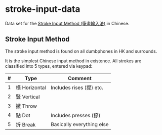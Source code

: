 # stroke-input-data

Data set for the [Stroke Input Method (筆畫輸入法)] in Chinese.


## Stroke Input Method

The stroke input method is found on all dumbphones in HK and surrounds.

It is the simplest Chinese input method in existence.
All strokes are classified into 5 types, entered via keypad:

| \# | Type | Comment |
| - | - | - |
| 1 | 橫 Horizontal | Includes rises (提) etc. |
| 2 | 豎 Vertical | |
| 3 | 撇 Throw | |
| 4 | 點 Dot | Includes presses (捺) |
| 5 | 折 Break | Basically everything else |

[Stroke Input Method (筆畫輸入法)]: https://zh.wikipedia.org/wiki/筆畫輸入法
